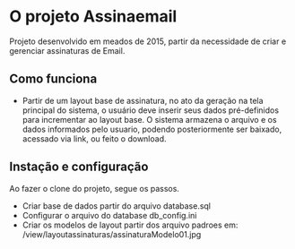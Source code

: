 # O projeto Assinaemail
Projeto desenvolvido em meados de 2015, partir da necessidade de criar e gerenciar assinaturas de Email.

## Como funciona
- Partir de um layout base de assinatura, no ato da geração na tela principal do sistema, o usuário deve inserir seus dados pré-definidos para incrementar ao layout base.
O sistema armazena o arquivo e os dados informados pelo usuario, 
podendo posteriormente ser baixado, acessado via link, ou feito o download.

## Instação e configuração
Ao fazer o clone do projeto, segue os passos.
- Criar base de dados partir do arquivo database.sql
- Configurar o arquivo do database db_config.ini
- Criar os modelos de layout partir dos arquivo padroes em: /view/layoutassinaturas/assinaturaModelo01.jpg
